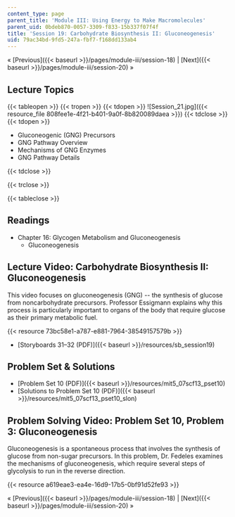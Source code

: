 ```yaml
---
content_type: page
parent_title: 'Module III: Using Energy to Make Macromolecules'
parent_uid: 0bdeb870-0057-3309-f833-15b337f07f4f
title: 'Session 19: Carbohydrate Biosynthesis II: Gluconeogenesis'
uid: 79ac34bd-9fd5-247a-fbf7-f168dd133ab4
---
```


« [Previous]({{< baseurl >}}/pages/module-iii/session-18) | [Next]({{< baseurl >}}/pages/module-iii/session-20) »

Lecture Topics
--------------

{{< tableopen >}}
{{< tropen >}}
{{< tdopen >}}
![Session_21.jpg]({{< resource_file 808fee1e-4f21-b401-9a0f-8b820089daea >}})
{{< tdclose >}}
{{< tdopen >}}


*   Gluconeogenic (GNG) Precursors
*   GNG Pathway Overview
*   Mechanisms of GNG Enzymes
*   GNG Pathway Details


{{< tdclose >}}

{{< trclose >}}

{{< tableclose >}}

Readings
--------

*   Chapter 16: Glycogen Metabolism and Gluconeogenesis
    *   Gluconeogenesis

Lecture Video: Carbohydrate Biosynthesis II: Gluconeogenesis
------------------------------------------------------------

This video focuses on gluconeogenesis (GNG) -- the synthesis of glucose from noncarbohydrate precursors. Professor Essigmann explains why this process is particularly important to organs of the body that require glucose as their primary metabolic fuel.

{{< resource 73bc58e1-a787-e881-7964-38549157579b >}}

*   [Storyboards 31–32 (PDF)]({{< baseurl >}}/resources/sb_session19)

Problem Set & Solutions
-----------------------

*   [Problem Set 10 (PDF)]({{< baseurl >}}/resources/mit5_07scf13_pset10)
*   [Solutions to Problem Set 10 (PDF)]({{< baseurl >}}/resources/mit5_07scf13_pset10_slon)

Problem Solving Video: Problem Set 10, Problem 3: Gluconeogenesis
-----------------------------------------------------------------

Gluconeogenesis is a spontaneous process that involves the synthesis of glucose from non-sugar precursors. In this problem, Dr. Fedeles examines the mechanisms of gluconeogenesis, which require several steps of glycolysis to run in the reverse direction.

{{< resource a619eae3-ea4e-16d9-17b5-0bf91d52fe93 >}}

« [Previous]({{< baseurl >}}/pages/module-iii/session-18) | [Next]({{< baseurl >}}/pages/module-iii/session-20) »